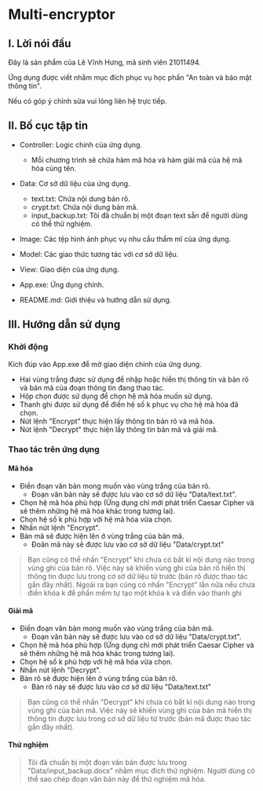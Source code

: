 # Multi-encryptor

## I. Lời nói đầu

Đây là sản phẩm của Lê Vĩnh Hưng, mã sinh viên 21011494.

Ứng dụng được viết nhằm mục đích phục vụ học phần "An toàn và bảo mật thông tin".

Nếu có góp ý chỉnh sửa vui lòng liên hệ trực tiếp.

## II. Bố cục tập tin

- Controller: Logic chính của ứng dụng.

    - Mỗi chương trình sẽ chứa hàm mã hóa và hàm giải mã của hệ mã hóa cùng tên.
 
- Data: Cơ sở dữ liệu của ứng dụng.

    - text.txt: Chứa nội dung bản rõ.
    - crypt.txt: Chứa nội dung bản mã.
    - input_backup.txt: Tôi đã chuẩn bị một đoạn text sẵn để người dùng có thể thử nghiệm.

- Image: Các tệp hình ảnh phục vụ nhu cầu thẩm mĩ của ứng dụng.

- Model: Các giao thức tương tác với cơ sở dữ liệu.

- View: Giao diện của ứng dụng.

- App.exe: Ứng dụng chính.

- README.md: Giới thiệu và hướng dẫn sử dụng.

## III. Hướng dẫn sử dụng

### Khởi động

Kích đúp vào App.exe để mở giao diện chính của ứng dụng.

- Hai vùng trắng được sử dụng để nhập hoặc hiển thị thông tin và bản rõ và bản mã của đoạn thông tin đang thao tác.
- Hộp chọn được sử dụng để chọn hệ mã hóa muốn sử dụng.
- Thanh ghi được sử dụng để điền hệ số k phục vụ cho hệ mã hóa đã chọn.
- Nút lệnh "Encrypt" thực hiện lấy thông tin bản rõ và mã hóa.
- Nút lệnh "Decrypt" thực hiện lấy thông tin bản mã và giải mã.

### Thao tác trên ứng dụng

#### Mã hóa

- Điền đoạn văn bản mong muốn vào vùng trắng của bản rõ.
  - Đoạn văn bản này sẽ được lưu vào cơ sở dữ liệu "Data/text.txt".
- Chọn hệ mã hóa phù hợp (Ứng dụng chỉ mới phát triển Caesar Cipher và sẽ thêm
những hệ mã hóa khác trong tương lai).
- Chọn hệ số k phù hợp với hệ mã hóa vừa chọn.
- Nhấn nút lệnh "Encrypt".
- Bản mã sẽ được hiện lên ở vùng trắng của bãn mã.
  - Đoãn mã này sẽ được lưu vào cơ sở dữ liệu "Data/crypt.txt"

> Bạn cũng có thể nhấn "Encrypt" khi chưa có bất kì nội dung nào trong vùng ghi của bản rõ. 
> Việc này sẽ khiến vùng ghi của bản rõ hiển thị thông tin được lưu trong cơ sở dữ liệu từ trước (bản rõ được thao tác gần đây nhất).
> Ngoài ra bạn cũng có nhấn "Encrypt" lần nữa nếu chưa điền khóa k để phần mềm tự tạo một khóa k và điền vào thanh ghi

#### Giải mã

- Điền đoạn văn bản mong muốn vào vùng trắng của bản mã.
  - Đoạn văn bản này sẽ được lưu vào cơ sở dữ liệu "Data/crypt.txt".
- Chọn hệ mã hóa phù hợp (Ứng dụng chỉ mới phát triển Caesar Cipher và sẽ thêm
  những hệ mã hóa khác trong tương lai).
- Chọn hệ số k phù hợp với hệ mã hóa vừa chọn.
- Nhấn nút lệnh "Decrypt".
- Bản rõ sẽ được hiện lên ở vùng trắng của bãn rõ.
  - Bản rõ này sẽ được lưu vào cơ sở dữ liệu "Data/text.txt"

> Bạn cũng có thể nhấn "Decrypt" khi chưa có bất kì nội dung nào trong vùng ghi của bản mã.
> Việc này sẽ khiến vùng ghi của bản mã hiển thị thông tin được lưu trong cơ sở dữ liệu từ trước (bản mã được thao tác gần đây nhất).

#### Thử nghiệm

> Tôi đã chuẩn bị một đoạn văn bản được lưu trong "Data/input_backup.docx" nhằm mục đích thử nghiệm.
> Người dùng có thể sao chép đoạn văn bản này để thử nghiệm mã hóa.
